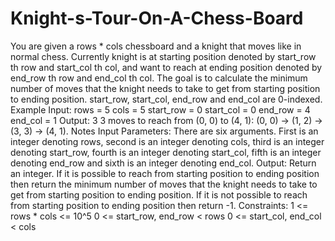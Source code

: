 # Knight-s-Tour-On-A-Chess-Board
You are given a rows * cols chessboard and a knight that moves like in normal chess. Currently knight is at starting position denoted by start_row th row and start_col th col, and want to reach at ending position denoted by end_row th row and end_col th col.  The goal is to calculate the minimum number of moves that the knight needs to take to get from starting position to ending position.  start_row, start_col, end_row and end_col are 0-indexed.    Example  Input:  rows = 5  cols = 5  start_row = 0  start_col = 0  end_row = 4  end_col = 1   Output: 3   3 moves to reach from (0, 0) to (4, 1):  (0, 0) -> (1, 2) -> (3, 3) -> (4, 1).    Notes  Input Parameters:  There are six arguments. First is an integer denoting rows, second is an integer denoting cols, third is an integer denoting start_row, fourth is an integer denoting start_col, fifth is an integer denoting end_row and sixth is an integer denoting end_col.   Output: Return an integer.  If it is possible to reach from starting position to ending position then return the minimum number of moves that the knight needs to take to get from starting position to ending position.  If it is not possible to reach from starting position to ending position then return -1.   Constraints:      1 &lt;= rows * cols &lt;= 10^5     0 &lt;= start_row, end_row &lt; rows     0 &lt;= start_col, end_col &lt; cols

